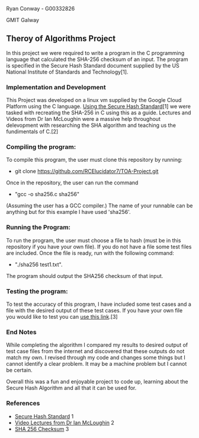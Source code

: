 Ryan Conway - G00332826

GMIT Galway

## Theroy of Algorithms Project

In this project we were required to write a program in the C programming language that calculated the SHA-256 
checksum of an input. The program is specified in the Secure Hash Standard document supplied by the US National Institute
of Standards and Technology[1].

### Implementation and Development

This Project was developed on a linux vm supplied by the Google Cloud Platform using the C language. [Using the Secure Hash Standard](https://www.nist.gov/publications/secure-hash-standard)[1] we were tasked with recreating the SHA-256 in C using this as  a guide. Lectures and Videos from Dr Ian McLoughin were a massive help throughout delevopment with researching the SHA algorithm and teaching us the fundimentals of C.[2]

### Compiling the program:

To compile this program, the user must clone this repository by running:
  
  - git clone https://github.com/RCElucidator7/TOA-Project.git
  
Once in the repository, the user can run the command 

  - "gcc -o sha256.c sha256"
  
(Assuming the user has a GCC compiler.) The name of 
your runnable can be anything but for this example I have used 'sha256'.

### Running the Program:

To run the program, the user must choose a file to hash (must be in this repository if you have your own file). If you do not
have a file some test files are included. Once the file is ready, run with the following command:

  - "./sha256 test1.txt". 

The program should output the 
SHA256 checksum of that input.

### Testing the program:

To test the accuracy of this program, I have included some test cases and a file with the desired output of these test cases.
If you have your own file you would like to test you can [use this link](https://emn178.github.io/online-tools/sha256_checksum.html "SHA256 File Checksum").[3]

### End Notes

While completing the algorithm I compared my results to desired output of test case files from the internet and discovered that these outputs do not match my own. I revised through my code and changes some things but I cannot identify a clear problem. It may be a machine problem but I cannot be certain.

Overall this was a fun and enjoyable project to code up, learning about the Secure Hash Algorithm and all that it can be used for.

### References

  - [Secure Hash Standard](https://www.nist.gov/publications/secure-hash-standard) 1
  - [Video Lectures from Dr Ian McLoughin](https://web.microsoftstream.com/video/db7c03be-5902-4575-9629-34d176ff1366) 2
  - [SHA 256 Checksum](https://emn178.github.io/online-tools/sha256_checksum.html) 3

